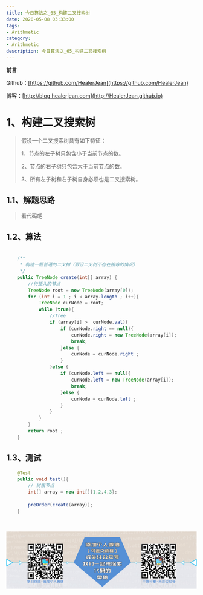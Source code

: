 ```yaml
---
title: 今日算法之_65_构建二叉搜索树
date: 2020-05-08 03:33:00
tags: 
- Arithmetic
category: 
- Arithmetic
description: 今日算法之_65_构建二叉搜索树
---
```


**前言**     

 Github：[https://github.com/HealerJean](https://github.com/HealerJean)         

 博客：[http://blog.healerjean.com](http://HealerJean.github.io)          



# 1、构建二叉搜索树
> 假设一个二叉搜索树具有如下特征：   
>
> 1、节点的左子树只包含小于当前节点的数。   
>
> 2、节点的右子树只包含大于当前节点的数。   
>
> 3、所有左子树和右子树自身必须也是二叉搜索树。



## 1.1、解题思路 

> 看代码吧



## 1.2、算法

```java

    /**
     * 构建一颗普通的二叉树（假设二叉树不存在相等的情况）
     */
    public TreeNode create(int[] array) {
        //待插入的节点
        TreeNode root = new TreeNode(array[0]);
        for (int i = 1 ; i < array.length ; i++){
            TreeNode curNode = root;
            while (true){
                //Tree
                if (array[i] >  curNode.val){
                    if (curNode.right == null){
                        curNode.right = new TreeNode(array[i]);
                        break;
                    }else {
                        curNode = curNode.right ;
                    }
                }else {
                    if (curNode.left == null){
                        curNode.left = new TreeNode(array[i]);
                        break;
                    }else {
                        curNode = curNode.left ;
                    }
                }
            }
        }
        return root ;
    }
```




## 1.3、测试 

```java
    @Test
    public void test(){
        // 树根节点
        int[] array = new int[]{1,2,4,3};

        preOrder(create(array));
    }
```



​          

![ContactAuthor](https://raw.githubusercontent.com/HealerJean/HealerJean.github.io/master/assets/img/artical_bottom.jpg)



<link rel="stylesheet" href="https://unpkg.com/gitalk/dist/gitalk.css">

<script src="https://unpkg.com/gitalk@latest/dist/gitalk.min.js"></script> 
<div id="gitalk-container"></div>    
 <script type="text/javascript">
    var gitalk = new Gitalk({
		clientID: `1d164cd85549874d0e3a`,
		clientSecret: `527c3d223d1e6608953e835b547061037d140355`,
		repo: `HealerJean.github.io`,
		owner: 'HealerJean',
		admin: ['HealerJean'],
		id: '9cSZRNAX1UuMrIVg',
    });
    gitalk.render('gitalk-container');
</script> 

